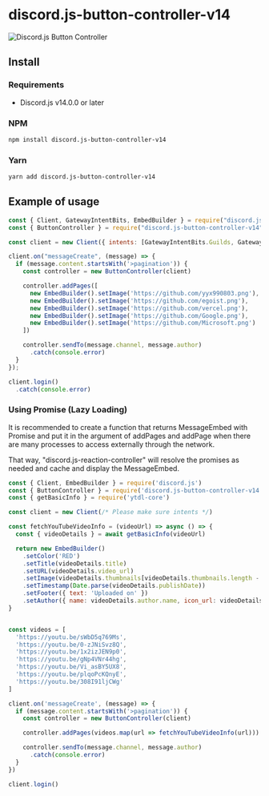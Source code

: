 # discord.js-button-controller-v14

![Discord.js Button Controller](https://i.imgur.com/weXYdjV.gif)

## Install

### Requirements

- Discord.js v14.0.0 or later

### NPM

```bash
npm install discord.js-button-controller-v14
```

### Yarn

```bash
yarn add discord.js-button-controller-v14
```

## Example of usage

```js
const { Client, GatewayIntentBits, EmbedBuilder } = require("discord.js")
const { ButtonController } = require("discord.js-button-controller-v14")

const client = new Client({ intents: [GatewayIntentBits.Guilds, GatewayIntentBits.GuildMessages, GatewayIntentBits.MessageContent] });

client.on("messageCreate", (message) => {
  if (message.content.startsWith('>pagination')) {
    const controller = new ButtonController(client)

    controller.addPages([
      new EmbedBuilder().setImage('https://github.com/yyx990803.png'),
      new EmbedBuilder().setImage('https://github.com/egoist.png'),
      new EmbedBuilder().setImage('https://github.com/vercel.png'),
      new EmbedBuilder().setImage('https://github.com/Google.png'),
      new EmbedBuilder().setImage('https://github.com/Microsoft.png')
    ])

    controller.sendTo(message.channel, message.author)
      .catch(console.error)
  }
});

client.login()
  .catch(console.error)
```

### Using Promise (Lazy Loading)

It is recommended to create a function that returns MessageEmbed with Promise and put it in the argument of addPages and addPage when there are many processes to access externally through the network.

That way, "discord.js-reaction-controller" will resolve the promises as needed and cache and display the MessageEmbed.

```js
const { Client, EmbedBuilder } = require('discord.js')
const { ButtonController } = require('discord.js-button-controller-v14')
const { getBasicInfo } = require('ytdl-core')

const client = new Client(/* Please make sure intents */)

const fetchYouTubeVideoInfo = (videoUrl) => async () => {
  const { videoDetails } = await getBasicInfo(videoUrl)

  return new EmbedBuilder()
    .setColor('RED')
    .setTitle(videoDetails.title)
    .setURL(videoDetails.video_url)
    .setImage(videoDetails.thumbnails[videoDetails.thumbnails.length - 1].url)
    .setTimestamp(Date.parse(videoDetails.publishDate))
    .setFooter({ text: 'Uploaded on' })
    .setAuthor({ name: videoDetails.author.name, icon_url: videoDetails.author.thumbnails[0].url, url: videoDetails.author.channel_url })
}


const videos = [
  'https://youtu.be/sWbD5q769Ms',
  'https://youtu.be/0-zJNiSvz8Q',
  'https://youtu.be/1x2izJEN9p0',
  'https://youtu.be/gNp4VNr44hg',
  'https://youtu.be/Vi_asBY5UX8',
  'https://youtu.be/plqoPcKQnyE',
  'https://youtu.be/308I91ljCWg'
]

client.on('messageCreate', (message) => {
  if (message.content.startsWith('>pagination')) {
    const controller = new ButtonController(client)

    controller.addPages(videos.map(url => fetchYouTubeVideoInfo(url)))

    controller.sendTo(message.channel, message.author)
      .catch(console.error)
  }
})

client.login()
```

